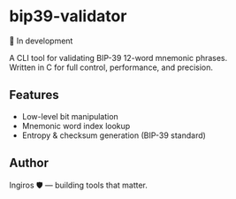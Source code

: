 # bip39-validator

🚧 In development

A CLI tool for validating BIP-39 12-word mnemonic phrases.  
Written in C for full control, performance, and precision.

## Features
- Low-level bit manipulation
- Mnemonic word index lookup
- Entropy & checksum generation (BIP-39 standard)

## Author
Ingiros 🛡️ — building tools that matter.
